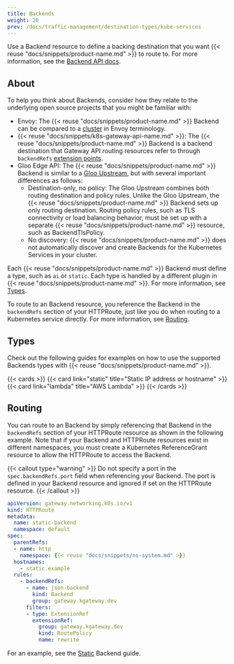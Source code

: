 ```yaml
---
title: Backends
weight: 20
prev: /docs/traffic-management/destination-types/kube-services
---
```


Use a Backend resource to define a backing destination that you want {{< reuse "docs/snippets/product-name.md" >}} to route to. For more information, see the [Backend API docs](/docs/reference/api/upstream). 

## About

To help you think about Backends, consider how they relate to the underlying open source projects that you might be familiar with:

* Envoy: The {{< reuse "docs/snippets/product-name.md" >}} Backend can be compared to a [cluster](https://www.envoyproxy.io/docs/envoy/latest/api-v3/config/cluster/v3/cluster.proto) in Envoy terminology.
* {{< reuse "docs/snippets/k8s-gateway-api-name.md" >}}: The {{< reuse "docs/snippets/product-name.md" >}} Backend is a backend destination that Gateway API routing resources refer to through `backendRefs` [extension points](https://gateway-api.sigs.k8s.io/concepts/api-overview/#extension-points).
* Gloo Edge API: The {{< reuse "docs/snippets/product-name.md" >}} Backend is similar to a [Gloo Upstream](https://docs.solo.io/gloo-edge/latest/guides/traffic_management/destination_types/), but with several important differences as follows: 
  * Destination-only, no policy: The Gloo Upstream combines both routing destination and policy rules. Unlike the Gloo Upstream, the {{< reuse "docs/snippets/product-name.md" >}} Backend sets up only routing destination. Routing policy rules, such as TLS connectivity or load balancing behavior, must be set up with a separate {{< reuse "docs/snippets/product-name.md" >}} resource, such as BackendTlsPolicy. 
  * No discovery: {{< reuse "docs/snippets/product-name.md" >}} does not automatically discover and create Backends for the Kubernetes Services in your cluster.

Each {{< reuse "docs/snippets/product-name.md" >}} Backend must define a type, such as `ai` or `static`. Each type is handled by a different plugin in {{< reuse "docs/snippets/product-name.md" >}}. For more information, see [Types](#types). 

To route to an Backend resource, you reference the Backend in the `backendRefs` section of your HTTPRoute, just like you do when routing to a Kubernetes service directly. For more information, see [Routing](#routing).

## Types

Check out the following guides for examples on how to use the supported Backends types with {{< reuse "docs/snippets/product-name.md" >}}. 

{{< cards >}}
  {{< card link="static" title="Static IP address or hostname" >}}
  {{< card link="lambda" title="AWS Lambda" >}}
{{< /cards >}}

## Routing

You can route to an Backend by simply referencing that Backend in the `backendRefs` section of your HTTPRoute resource as shown in the following example. Note that if your Backend and HTTPRoute resources exist in different namespaces, you must create a Kubernetes ReferenceGrant resource to allow the HTTPRoute to access the Backend.

{{< callout type="warning" >}}
Do not specify a port in the `spec.backendRefs.port` field when referencing your Backend. The port is defined in your Backend resource and ignored if set on the HTTPRoute resource.
{{< /callout >}}

```yaml {linenos=table,hl_lines=[13,14,15,16],linenostart=1,filename="backend-httproute.yaml"}
apiVersion: gateway.networking.k8s.io/v1
kind: HTTPRoute
metadata:
  name: static-backend
  namespace: default
spec:
  parentRefs:
  - name: http
    namespace: {{< reuse "docs/snippets/ns-system.md" >}}
  hostnames:
    - static.example
  rules:
    - backendRefs:
      - name: json-backend
        kind: Backend
        group: gateway.kgateway.dev
      filters:
      - type: ExtensionRef
        extensionRef:
          group: gateway.kgateway.dev
          kind: RoutePolicy
          name: rewrite
```

For an example, see the [Static](/docs/traffic-management/destination-types/backends/static/) Backend guide. 
